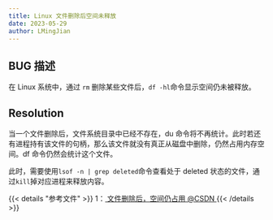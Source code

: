 ```yaml
---
title: Linux 文件删除后空间未释放
date: 2023-05-29
author: LMingJian
---
```


## BUG 描述

在 Linux 系统中，通过 `rm` 删除某些文件后，`df -hl`命令显示空间仍未被释放。

## Resolution

当一个文件删除后，文件系统目录中已经不存在，du 命令将不再统计。此时若还有进程持有该文件的句柄，那么该文件就没有真正从磁盘中删除，仍然占用内存空间。df 命令仍然会统计这个文件。

此时，需要使用`lsof -n | grep deleted`命令查看处于 deleted 状态的文件，通过`kill`掉对应进程来释放内容。

{{< details "参考文件" >}} 
1：[ 文件删除后，空间仍占用 @CSDN ](https://blog.csdn.net/weixin_44052055/article/details/105461148)
{{< /details >}}
